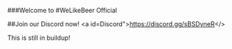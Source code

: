 ###Welcome to
#WeLikeBeer Official


##Join our Discord now!
<a id=Discord">https://discord.gg/sBSDyneR</>


This is still in buildup!
